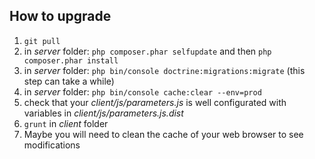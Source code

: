 ## How to upgrade
1. `git pull`
2. in *server* folder: `php composer.phar selfupdate` and then `php composer.phar install`
3. in *server* folder: `php bin/console doctrine:migrations:migrate` (this step can take a while)
4. in *server* folder: `php bin/console cache:clear --env=prod`
5. check that your *client/js/parameters.js* is well configurated with variables in *client/js/parameters.js.dist*
6. `grunt` in *client* folder
7. Maybe you will need to clean the cache of your web browser to see modifications


